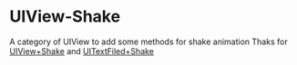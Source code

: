 # UIView-Shake
A category of UIView to add some methods for shake animation
Thaks for [UIView+Shake](https://github.com/andreamazz/UIView-Shake) and [UITextFiled+Shake](https://github.com/andreamazz/UITextFiled-Shake)
